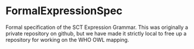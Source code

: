 FormalExpressionSpec
====================

Formal specification of the SCT Expression Grammar.  This was originally a private repository on github, but we have made it strictly local to free up a repository for working on the WHO OWL mapping.
